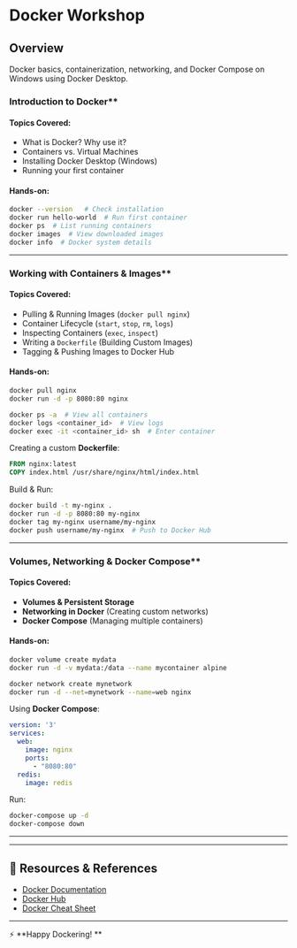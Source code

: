 #  Docker Workshop 

##  Overview
Docker basics, containerization, networking, and Docker Compose on Windows using Docker Desktop.


###  Introduction to Docker**
#### Topics Covered:
- What is Docker? Why use it?
- Containers vs. Virtual Machines
- Installing Docker Desktop (Windows)
- Running your first container

#### Hands-on:
```sh
docker --version   # Check installation
docker run hello-world  # Run first container
docker ps  # List running containers
docker images  # View downloaded images
docker info  # Docker system details
```

---

###  Working with Containers & Images**
#### Topics Covered:
- Pulling & Running Images (`docker pull nginx`)
- Container Lifecycle (`start`, `stop`, `rm`, `logs`)
- Inspecting Containers (`exec`, `inspect`)
- Writing a `Dockerfile` (Building Custom Images)
- Tagging & Pushing Images to Docker Hub

#### Hands-on:
```sh
docker pull nginx
docker run -d -p 8080:80 nginx

docker ps -a  # View all containers
docker logs <container_id>  # View logs
docker exec -it <container_id> sh  # Enter container
```
Creating a custom **Dockerfile**:
```dockerfile
FROM nginx:latest
COPY index.html /usr/share/nginx/html/index.html
```
Build & Run:
```sh
docker build -t my-nginx .
docker run -d -p 8080:80 my-nginx
docker tag my-nginx username/my-nginx
docker push username/my-nginx  # Push to Docker Hub
```

---

###  Volumes, Networking & Docker Compose**
#### Topics Covered:
- **Volumes & Persistent Storage**
- **Networking in Docker** (Creating custom networks)
- **Docker Compose** (Managing multiple containers)

#### Hands-on:
```sh
docker volume create mydata
docker run -d -v mydata:/data --name mycontainer alpine

docker network create mynetwork
docker run -d --net=mynetwork --name=web nginx
```

Using **Docker Compose**:
```yaml
version: '3'
services:
  web:
    image: nginx
    ports:
      - "8080:80"
  redis:
    image: redis
```
Run:
```sh
docker-compose up -d
docker-compose down
```

---

---

## 📖 **Resources & References**
- [Docker Documentation](https://docs.docker.com/)
- [Docker Hub](https://hub.docker.com/)
- [Docker Cheat Sheet](https://dockerlabs.collabnix.com/docker/cheatsheet/)

---

⚡ **Happy Dockering! **
